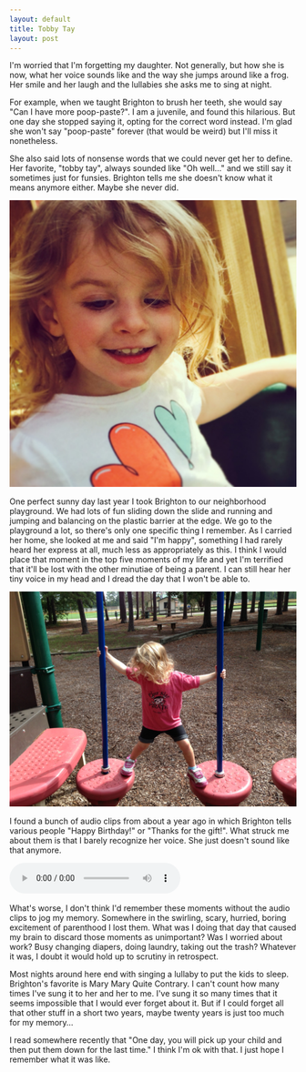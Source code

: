 ```yaml
---
layout: default
title: Tobby Tay
layout: post
---
```


I'm worried that I'm forgetting my daughter.  Not generally, but how she is
now, what her voice sounds like and the way she jumps around like a frog.  Her
smile and her laugh and the lullabies she asks me to sing at night.

For example, when we taught Brighton to brush her teeth, she would say "Can I
have more poop-paste?".  I am a juvenile, and found this hilarious.  But one
day she stopped saying it, opting for the correct word instead.  I'm glad she
won't say "poop-paste" forever (that would be weird) but I'll miss it
nonetheless.

She also said lots of nonsense words that we could never get her to define.
Her favorite, "tobby tay", always sounded like "Oh well…" and we still say it
sometimes just for funsies.  Brighton tells me she doesn't know what it means
anymore either.  Maybe she never did.

![Brighton with hearts on her shirt](/img/brighton-hearts.jpg)

One perfect sunny day last year I took Brighton to our neighborhood playground.
We had lots of fun sliding down the slide and running and jumping and balancing
on the plastic barrier at the edge.  We go to the playground a lot, so there's
only one specific thing I remember.  As I carried her home, she looked at me
and said "I'm happy", something I had rarely heard her express at all, much
less as appropriately as this.  I think I would place that moment in the top
five moments of my life and yet I'm terrified that it'll be lost with the other
minutiae of being a parent.  I can still hear her tiny voice in my head and I
dread the day that I won't be able to.

![Brighton at the playground](/img/brighton-balancing.jpg)

I found a bunch of audio clips from about a year ago in which Brighton tells
various people "Happy Birthday!" or "Thanks for the gift!".  What struck me
about them is that I barely recognize her voice.  She just doesn't sound like
that anymore.

<audio controls src='/audio/i-love-you-daddy.mp3'>
  Your browser does't support the audio element.  :(
</audio>

What's worse, I don't think I'd remember these moments without the audio clips
to jog my memory.  Somewhere in the swirling, scary, hurried, boring excitement
of parenthood I lost them.  What was I doing that day that caused my brain to
discard those moments as unimportant?  Was I worried about work?  Busy changing
diapers, doing laundry, taking out the trash?  Whatever it was, I doubt it
would hold up to scrutiny in retrospect.

Most nights around here end with singing a lullaby to put the kids to sleep.
Brighton's favorite is Mary Mary Quite Contrary.  I can't count how many times
I've sung it to her and her to me.  I've sung it so many times that it seems
impossible that I would ever forget about it.  But if I could forget all that
other stuff in a short two years, maybe twenty years is just too much for my
memory…

I read somewhere recently that "One day, you will pick up your child and then
put them down for the last time."  I think I'm ok with that.  I just hope I
remember what it was like.

